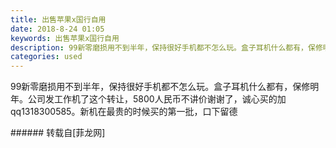```yaml
---
title: 出售苹果x国行自用
date: 2018-8-24 01:05
keywords: 出售苹果x国行自用
description: 99新零磨损用不到半年，保持很好手机都不怎么玩。盒子耳机什么都有，保修明年。公司发工作机了这个转让，5800人民币不讲价谢谢了，诚心买的加qq1318300585。新机在最贵的时候买的第一批，口下留德
categories: used
---
```

<td class="t_f" id="postmessage_1681386">

99新零磨损用不到半年，保持很好手机都不怎么玩。盒子耳机什么都有，保修明年。公司发工作机了这个转让，5800人民币不讲价谢谢了，诚心买的加qq1318300585。新机在最贵的时候买的第一批，口下留德<br/>
<img alt="" border="0" class="zoom" data-cf-modified-cb0a6984b08b57713e5b6a82-="" file="http://www.flw.ph/data/appbyme/upload/image/201808/24/IFg49B4CZZMD.jpg" id="aimg_jWllG" lazyloadthumb="1" onclick="" onmouseover="" src="http://www.flw.ph/data/appbyme/upload/image/201808/24/IFg49B4CZZMD.jpg"/><br/>
<img alt="" border="0" class="zoom" data-cf-modified-cb0a6984b08b57713e5b6a82-="" file="http://www.flw.ph/data/appbyme/upload/image/201808/24/UWRDYc8DSXRN.jpg" id="aimg_b7Vzs" lazyloadthumb="1" onclick="" onmouseover="" src="http://www.flw.ph/data/appbyme/upload/image/201808/24/UWRDYc8DSXRN.jpg"/><br/>
<img alt="" border="0" class="zoom" data-cf-modified-cb0a6984b08b57713e5b6a82-="" file="http://www.flw.ph/data/appbyme/upload/image/201808/24/cyyayJDZ9KHo.jpg" id="aimg_XN6nS" lazyloadthumb="1" onclick="" onmouseover="" src="http://www.flw.ph/data/appbyme/upload/image/201808/24/cyyayJDZ9KHo.jpg"/><br/>
</td>
###### 转载自[菲龙网]